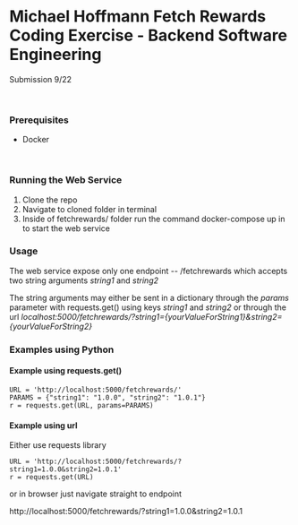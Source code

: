 # Michael Hoffmann Fetch Rewards Coding Exercise - Backend Software Engineering
Submission 9/22

&nbsp;

### Prerequisites 
* Docker

&nbsp;

### **Running the Web Service**

1. Clone the repo
2. Navigate to cloned folder in terminal
3. Inside of fetchrewards/ folder run the command docker-compose up in to start the web service

### **Usage**

The web service expose only one endpoint -- /fetchrewards which accepts two string arguments *string1* and *string2*

The string arguments may either be sent in a dictionary through the *params* parameter with requests.get() using keys *string1* and *string2* or through the url *localhost:5000/fetchrewards/?string1={yourValueForString1}&string2={yourValueForString2}*


### Examples using Python

#### Example using requests.get()

```
URL = 'http://localhost:5000/fetchrewards/'
PARAMS = {"string1": "1.0.0", "string2": "1.0.1"}
r = requests.get(URL, params=PARAMS)
```

#### Example using url 

Either use requests library

```
URL = 'http://localhost:5000/fetchrewards/?string1=1.0.0&string2=1.0.1'
r = requests.get(URL)
```

or in browser just navigate straight to endpoint

http://localhost:5000/fetchrewards/?string1=1.0.0&string2=1.0.1




